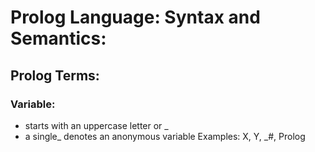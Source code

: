 # Prolog Language: Syntax and Semantics:
## Prolog Terms:
### Variable:
- starts with an uppercase letter or _
- a single_ denotes an anonymous variable
Examples: X, Y, _#, Prolog 
